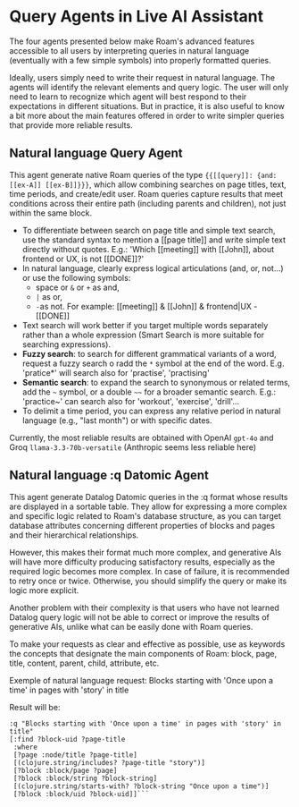 # Query Agents in Live AI Assistant

The four agents presented below make Roam's advanced features accessible to all users by interpreting queries in natural language (eventually with a few simple symbols) into properly formatted queries.

Ideally, users simply need to write their request in natural language. The agents will identify the relevant elements and query logic. The user will only need to learn to recognize which agent will best respond to their expectations in different situations. But in practice, it is also useful to know a bit more about the main features offered in order to write simpler queries that provide more reliable results.

## Natural language Query Agent

This agent generate native Roam queries of the type `{{[[query]]: {and: [[ex-A]] [[ex-B]]}}}`, which allow combining searches on page titles, text, time periods, and create/edit user. Roam queries capture results that meet conditions across their entire path (including parents and children), not just within the same block.

- To differentiate between search on page title and simple text search, use the standard syntax to mention a [[page title]] and write simple text directly without quotes. E.g.: 'Which [[meeting]] with [[John]], about frontend or UX, is not [[DONE]]?'
- In natural language, clearly express logical articulations (and, or, not...) or use the following symbols:
  - space or `&` or `+` as and,
  - `|` as or,
  - `-`as not.
    For example: [[meeting]] & [[John]] & frontend|UX -[[DONE]]
- Text search will work better if you target multiple words separately rather than a whole expression (Smart Search is more suitable for searching expressions).
- **Fuzzy search**: to search for different grammatical variants of a word, request a fuzzy search o radd the `*` symbol at the end of the word. E.g. 'pratice\*' will search also for 'practise', 'practising'
- **Semantic search**: to expand the search to synonymous or related terms, add the `~` symbol, or a double `~~` for a broader semantic search. E.g.: 'practice~' can search also for 'workout', 'exercise', 'drill'...
- To delimit a time period, you can express any relative period in natural language (e.g., "last month") or with specific dates.

Currently, the most reliable results are obtained with OpenAI `gpt-4o` and Groq `llama-3.3-70b-versatile` (Anthropic seems less reliable here)

## Natural language :q Datomic Agent

This agent generate Datalog Datomic queries in the :q format whose results are displayed in a sortable table. They allow for expressing a more complex and specific logic related to Roam's database structure, as you can target database attributes concerning different properties of blocks and pages and their hierarchical relationships.

However, this makes their format much more complex, and generative AIs will have more difficulty producing satisfactory results, especially as the required logic becomes more complex. In case of failure, it is recommended to retry once or twice. Otherwise, you should simplify the query or make its logic more explicit.

Another problem with their complexity is that users who have not learned Datalog query logic will not be able to correct or improve the results of generative AIs, unlike what can be easily done with Roam queries.

To make your requests as clear and effective as possible, use as keywords the concepts that designate the main components of Roam: block, page, title, content, parent, child, attribute, etc.

Exemple of natural language request: Blocks starting with 'Once upon a time' in pages with 'story' in title

Result will be:

````
:q "Blocks starting with 'Once upon a time' in pages with 'story' in title"
[:find ?block-uid ?page-title
 :where
 [?page :node/title ?page-title]
 [(clojure.string/includes? ?page-title "story")]
 [?block :block/page ?page]
 [?block :block/string ?block-string]
 [(clojure.string/starts-with? ?block-string "Once upon a time")]
 [?block :block/uid ?block-uid]]```

````
